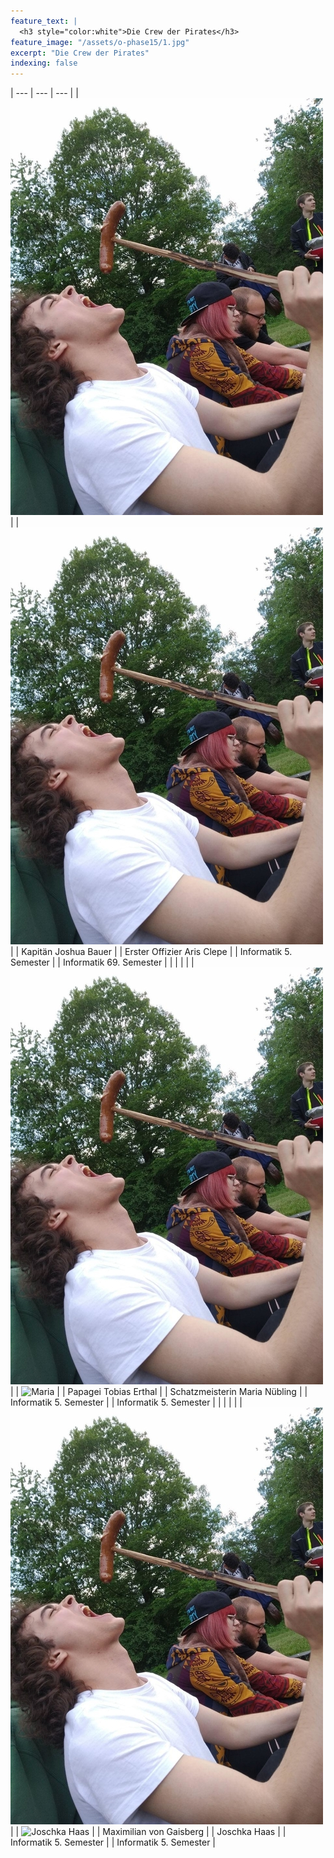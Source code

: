```yaml
---
feature_text: |
  <h3 style="color:white">Die Crew der Pirates</h3>
feature_image: "/assets/o-phase15/1.jpg"
excerpt: "Die Crew der Pirates"
indexing: false
---
```


| --- | --- | --- |
| ![Joshua](/assets/crew19/maximilian_von_gaisberg.jpg) | | ![Aris](/assets/crew19/maximilian_von_gaisberg.jpg) |
| Kapitän Joshua Bauer | | Erster Offizier Aris Clepe |
| Informatik 5. Semester | | Informatik 69. Semester |
| | | |
| ![Tobias](/assets/crew19/maximilian_von_gaisberg.jpg) | | ![Maria](/assets/crew19/maria_nübling.jpg) |
| Papagei Tobias Erthal | | Schatzmeisterin Maria Nübling |
| Informatik 5. Semester | | Informatik 5. Semester |
| | | |
| ![Max](/assets/crew19/maximilian_von_gaisberg.jpg) | | ![Joschka Haas](/assets/crew19/joschka_haas.jpg) |
| Maximilian von Gaisberg | | Joschka Haas |
| Informatik 5. Semester | | Informatik 5. Semester |
